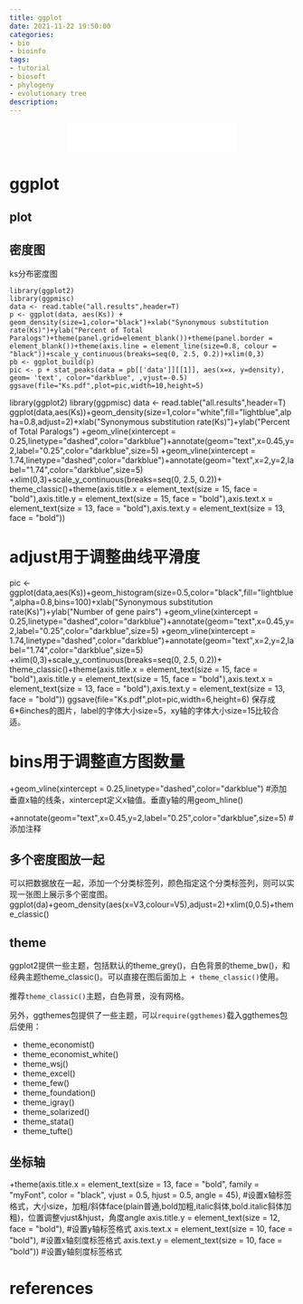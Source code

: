 ```yaml
---
title: ggplot
date: 2021-11-22 19:50:00
categories: 
- bio
- bioinfo
tags:
- tutorial
- biosoft
- phylogeny
- evolutionary tree
description: 
---
```


<div align="middle"><iframe frameborder="no" border="0" marginwidth="0" marginheight="0" width=298 height=52 src="//music.163.com/outchain/player?type=2&id=1697043&auto=1&height=32"></iframe></div>

# ggplot


## plot

## 密度图

ks分布密度图
```
library(ggplot2)
library(ggpmisc)
data <- read.table("all.results",header=T)
p <- ggplot(data, aes(Ks)) + geom_density(size=1,color="black")+xlab("Synonymous substitution rate(Ks)")+ylab("Percent of Total Paralogs")+theme(panel.grid=element_blank())+theme(panel.border = element_blank())+theme(axis.line = element_line(size=0.8, colour = "black"))+scale_y_continuous(breaks=seq(0, 2.5, 0.2))+xlim(0,3)
pb <- ggplot_build(p)
pic <- p + stat_peaks(data = pb[['data']][[1]], aes(x=x, y=density), geom= 'text', color="darkblue", ,vjust=-0.5)
ggsave(file="Ks.pdf",plot=pic,width=10,height=5)
```


library(ggplot2)
library(ggpmisc)
data <- read.table("all.results",header=T)
ggplot(data,aes(Ks))+geom_density(size=1,color="white",fill="lightblue",alpha=0.8,adjust=2)+xlab("Synonymous substitution rate(Ks)")+ylab("Percent of Total Paralogs")
+geom_vline(xintercept = 0.25,linetype="dashed",color="darkblue")+annotate(geom="text",x=0.45,y=2,label="0.25",color="darkblue",size=5)
+geom_vline(xintercept = 1.74,linetype="dashed",color="darkblue")+annotate(geom="text",x=2,y=2,label="1.74",color="darkblue",size=5)
+xlim(0,3)+scale_y_continuous(breaks=seq(0, 2.5, 0.2))+ theme_classic()+theme(axis.title.x = element_text(size = 15, face = "bold"),axis.title.y = element_text(size = 15, face = "bold"),axis.text.x = element_text(size = 13, face = "bold"),axis.text.y = element_text(size = 13, face = "bold"))

# adjust用于调整曲线平滑度

pic <- ggplot(data,aes(Ks))+geom_histogram(size=0.5,color="black",fill="lightblue",alpha=0.8,bins=100)+xlab("Synonymous substitution rate(Ks)")+ylab("Number of gene pairs")
+geom_vline(xintercept = 0.25,linetype="dashed",color="darkblue")+annotate(geom="text",x=0.45,y=2,label="0.25",color="darkblue",size=5)
+geom_vline(xintercept = 1.74,linetype="dashed",color="darkblue")+annotate(geom="text",x=2,y=2,label="1.74",color="darkblue",size=5)
+xlim(0,3)+scale_y_continuous(breaks=seq(0, 2.5, 0.2))+ theme_classic()+theme(axis.title.x = element_text(size = 15, face = "bold"),axis.title.y = element_text(size = 15, face = "bold"),axis.text.x = element_text(size = 13, face = "bold"),axis.text.y = element_text(size = 13, face = "bold"))
ggsave(file="Ks.pdf",plot=pic,width=6,height=6)
保存成6*6inches的图片，label的字体大小size=5，xy轴的字体大小size=15比较合适。

   
# bins用于调整直方图数量


+geom_vline(xintercept = 0.25,linetype="dashed",color="darkblue") #添加垂直x轴的线条，xintercept定义x轴值。垂直y轴的用geom_hline()

+annotate(geom="text",x=0.45,y=2,label="0.25",color="darkblue",size=5) # 添加注释


## 多个密度图放一起
可以把数据放在一起，添加一个分类标签列，颜色指定这个分类标签列，则可以实现一张图上展示多个密度图。
ggplot(da)+geom_density(aes(x=V3,colour=V5),adjust=2)+xlim(0,0.5)+theme_classic()


## theme
ggplot2提供一些主题，包括默认的theme_grey()，白色背景的theme_bw()，和经典主题theme_classic()。可以直接在图后面加上` + theme_classic()`使用。

推荐`theme_classic()`主题，白色背景，没有网格。

另外，ggthemes包提供了一些主题，可以`require(ggthemes)`载入ggthemes包后使用：
- theme_economist()
- theme_economist_white()
- theme_wsj()
- theme_excel()
- theme_few()
- theme_foundation()
- theme_igray()
- theme_solarized()
- theme_stata()
- theme_tufte()


## 坐标轴
+theme(axis.title.x = element_text(size = 13, face = "bold", family = "myFont", color = "black", vjust = 0.5, hjust = 0.5, angle = 45), #设置x轴标签格式，大小size，加粗/斜体face(plain普通,bold加粗,italic斜体,bold.italic斜体加粗)，位置调整vjust&hjust，角度angle
axis.title.y = element_text(size = 12, face = "bold"), #设置y轴标签格式
axis.text.x = element_text(size = 10, face = "bold"), #设置x轴刻度标签格式
axis.text.y = element_text(size = 10, face = "bold")) #设置y轴刻度标签格式


# references

